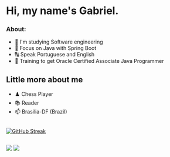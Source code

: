 # Hi, my name's Gabriel. #

### About: ###

- 📔  I'm studying Software engineering
- 📌  Focus on Java with Spring Boot
- 🔠  Speak Portuguese and English
- 🤔  Training to get Oracle Certified Associate Java Programmer


## Little more about me ##

- ♟️ Chess Player
- 📚 Reader
- 📫  Brasilia-DF (Brazil)


##
 <div>
  <a href= "https://github.com/Gabrielsoac">
  <a href="https://git.io/streak-stats"><img src="https://streak-stats.demolab.com?user=Gabrielsoac&theme=material-palenight&date_format=M%20j%5B%2C%20Y%5D&mode=weekly" alt="GitHub Streak" /></a>

##
</div>
  <a href="gabrielsoacc@gmail.com"><img src="https://img.shields.io/badge/Gmail-D14836?style=for-the-badge&logo=gmail&logoColor=white" target="_blank"></a>
  <a href="https://www.linkedin.com/in/gabrielsoacc/"><img src="https://img.shields.io/badge/LinkedIn-0077B5?style=for-the-badge&logo=linkedin&logoColor=white" target="_blank"></>
